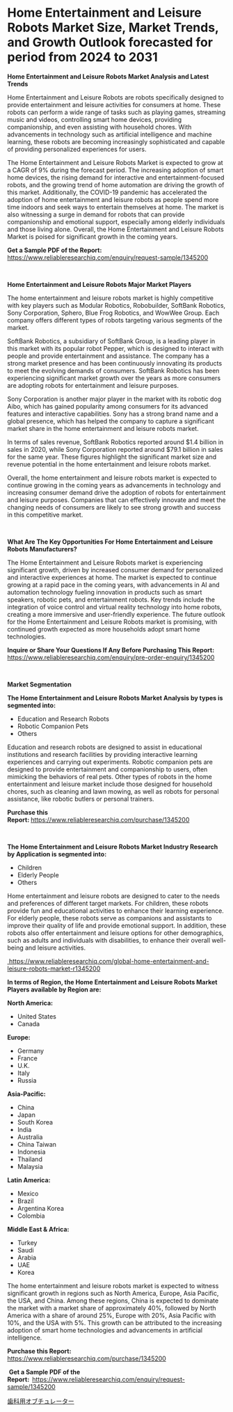 <p><h1>Home Entertainment and Leisure Robots Market Size, Market Trends, and Growth Outlook forecasted for period from 2024 to 2031</h1></p><p><strong>Home Entertainment and Leisure Robots Market Analysis and Latest Trends</strong></p>
<p><p>Home Entertainment and Leisure Robots are robots specifically designed to provide entertainment and leisure activities for consumers at home. These robots can perform a wide range of tasks such as playing games, streaming music and videos, controlling smart home devices, providing companionship, and even assisting with household chores. With advancements in technology such as artificial intelligence and machine learning, these robots are becoming increasingly sophisticated and capable of providing personalized experiences for users.</p><p>The Home Entertainment and Leisure Robots Market is expected to grow at a CAGR of 9% during the forecast period. The increasing adoption of smart home devices, the rising demand for interactive and entertainment-focused robots, and the growing trend of home automation are driving the growth of this market. Additionally, the COVID-19 pandemic has accelerated the adoption of home entertainment and leisure robots as people spend more time indoors and seek ways to entertain themselves at home. The market is also witnessing a surge in demand for robots that can provide companionship and emotional support, especially among elderly individuals and those living alone. Overall, the Home Entertainment and Leisure Robots Market is poised for significant growth in the coming years.</p></p>
<p><strong>Get a Sample PDF of the Report:&nbsp;</strong> <a href="https://www.reliableresearchiq.com/enquiry/request-sample/1345200">https://www.reliableresearchiq.com/enquiry/request-sample/1345200</a></p>
<p>&nbsp;</p>
<p><strong>Home Entertainment and Leisure Robots Major Market Players</strong></p>
<p><p>The home entertainment and leisure robots market is highly competitive with key players such as Modular Robotics, Robobuilder, SoftBank Robotics, Sony Corporation, Sphero, Blue Frog Robotics, and WowWee Group. Each company offers different types of robots targeting various segments of the market.</p><p>SoftBank Robotics, a subsidiary of SoftBank Group, is a leading player in this market with its popular robot Pepper, which is designed to interact with people and provide entertainment and assistance. The company has a strong market presence and has been continuously innovating its products to meet the evolving demands of consumers. SoftBank Robotics has been experiencing significant market growth over the years as more consumers are adopting robots for entertainment and leisure purposes.</p><p>Sony Corporation is another major player in the market with its robotic dog Aibo, which has gained popularity among consumers for its advanced features and interactive capabilities. Sony has a strong brand name and a global presence, which has helped the company to capture a significant market share in the home entertainment and leisure robots market.</p><p>In terms of sales revenue, SoftBank Robotics reported around $1.4 billion in sales in 2020, while Sony Corporation reported around $79.1 billion in sales for the same year. These figures highlight the significant market size and revenue potential in the home entertainment and leisure robots market.</p><p>Overall, the home entertainment and leisure robots market is expected to continue growing in the coming years as advancements in technology and increasing consumer demand drive the adoption of robots for entertainment and leisure purposes. Companies that can effectively innovate and meet the changing needs of consumers are likely to see strong growth and success in this competitive market.</p></p>
<p>&nbsp;</p>
<p><strong>What Are The Key Opportunities For Home Entertainment and Leisure Robots Manufacturers?</strong></p>
<p><p>The Home Entertainment and Leisure Robots market is experiencing significant growth, driven by increased consumer demand for personalized and interactive experiences at home. The market is expected to continue growing at a rapid pace in the coming years, with advancements in AI and automation technology fueling innovation in products such as smart speakers, robotic pets, and entertainment robots. Key trends include the integration of voice control and virtual reality technology into home robots, creating a more immersive and user-friendly experience. The future outlook for the Home Entertainment and Leisure Robots market is promising, with continued growth expected as more households adopt smart home technologies.</p></p>
<p><strong>Inquire or Share Your Questions If Any Before Purchasing This Report:</strong> <a href="https://www.reliableresearchiq.com/enquiry/pre-order-enquiry/1345200">https://www.reliableresearchiq.com/enquiry/pre-order-enquiry/1345200</a></p>
<p>&nbsp;</p>
<p><strong>Market Segmentation</strong></p>
<p><strong>The Home Entertainment and Leisure Robots Market Analysis by types is segmented into:</strong></p>
<p><ul><li>Education and Research Robots</li><li>Robotic Companion Pets</li><li>Others</li></ul></p>
<p><p>Education and research robots are designed to assist in educational institutions and research facilities by providing interactive learning experiences and carrying out experiments. Robotic companion pets are designed to provide entertainment and companionship to users, often mimicking the behaviors of real pets. Other types of robots in the home entertainment and leisure market include those designed for household chores, such as cleaning and lawn mowing, as well as robots for personal assistance, like robotic butlers or personal trainers.</p></p>
<p><strong>Purchase this Report:&nbsp;</strong><a href="https://www.reliableresearchiq.com/purchase/1345200">https://www.reliableresearchiq.com/purchase/1345200</a></p>
<p>&nbsp;</p>
<p><strong>The Home Entertainment and Leisure Robots Market Industry Research by Application is segmented into:</strong></p>
<p><ul><li>Children</li><li>Elderly People</li><li>Others</li></ul></p>
<p><p>Home entertainment and leisure robots are designed to cater to the needs and preferences of different target markets. For children, these robots provide fun and educational activities to enhance their learning experience. For elderly people, these robots serve as companions and assistants to improve their quality of life and provide emotional support. In addition, these robots also offer entertainment and leisure options for other demographics, such as adults and individuals with disabilities, to enhance their overall well-being and leisure activities.</p></p>
<p><a href="https://www.reliableresearchiq.com/global-home-entertainment-and-leisure-robots-market-r1345200">&nbsp;https://www.reliableresearchiq.com/global-home-entertainment-and-leisure-robots-market-r1345200</a></p>
<p><strong>In terms of Region, the Home Entertainment and Leisure Robots Market Players available by Region are:</strong></p>
<p>
    <p> <strong> North America: </strong>
        <ul>
            <li>United States</li>
            <li>Canada</li>
        </ul>
        </p> 
    <p> <strong> Europe: </strong>
        <ul>
            <li>Germany</li>
            <li>France</li>
            <li>U.K.</li>
            <li>Italy</li>
            <li>Russia</li>
        </ul>
        </p> 
    <p> <strong> Asia-Pacific: </strong>
        <ul>
            <li>China</li>
            <li>Japan</li>
            <li>South Korea</li>
            <li>India</li>
            <li>Australia</li>
            <li>China Taiwan</li>
            <li>Indonesia</li>
            <li>Thailand</li>
            <li>Malaysia</li>
        </ul>
        </p> 
    <p> <strong> Latin America: </strong>
        <ul>
            <li>Mexico</li>
            <li>Brazil</li>
            <li>Argentina Korea</li>
            <li>Colombia</li>
        </ul>
        </p> 
    <p> <strong> Middle East & Africa: </strong>
        <ul>
            <li>Turkey</li>
            <li>Saudi</li>
            <li>Arabia</li>
            <li>UAE</li>
            <li>Korea</li>
        </ul>
    </p>
    </p>
<p><p>The home entertainment and leisure robots market is expected to witness significant growth in regions such as North America, Europe, Asia Pacific, the USA, and China. Among these regions, China is expected to dominate the market with a market share of approximately 40%, followed by North America with a share of around 25%, Europe with 20%, Asia Pacific with 10%, and the USA with 5%. This growth can be attributed to the increasing adoption of smart home technologies and advancements in artificial intelligence.</p></p>
<p><strong>Purchase this Report: </strong><a href="https://www.reliableresearchiq.com/purchase/1345200">https://www.reliableresearchiq.com/purchase/1345200</a></p>
<p>&nbsp;<strong>Get a Sample PDF of the Report:&nbsp;&nbsp;</strong><a href="https://www.reliableresearchiq.com/enquiry/request-sample/1345200">https://www.reliableresearchiq.com/enquiry/request-sample/1345200</a></p>
<p><strong></strong></p>
<p><p><a href="https://github.com/nxboeu02965442/Market-Research-Report-List-3/blob/main/486269130783.md">歯科用オブチュレーター</a></p></p>